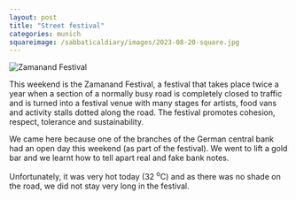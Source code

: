 ```yaml
---
layout: post
title: "Street festival"
categories: munich
squareimage: /sabbaticaldiary/images/2023-08-20-square.jpg
---
```

<img src="/sabbaticaldiary/images/2023-08-20.jpg" alt="Zamanand Festival" class="center">

This weekend is the Zamanand Festival, a festival that takes place twice a year when a section of a normally busy road is completely closed to traffic and is turned into a festival venue with many stages for artists, food vans and activity stalls dotted along the road. The festival promotes cohesion, respect, tolerance and sustainability.

We came here because one of the branches of the German central bank had an open day this weekend (as part of the festival). We went to lift a gold bar and we learnt how to tell apart real and fake bank notes.

Unfortunately, it was very hot today (32 <sup>o</sup>C) and as there was no shade on the road, we did not stay very long in the festival.